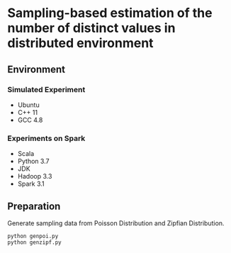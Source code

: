 # Sampling-based estimation of the number of distinct values in distributed environment

## Environment

### Simulated Experiment
* Ubuntu
* C++ 11
* GCC 4.8


### Experiments on Spark
* Scala 
* Python 3.7
* JDK
* Hadoop 3.3
* Spark 3.1


## Preparation

Generate sampling data from Poisson Distribution and Zipfian Distribution.

```
python genpoi.py
python genzipf.py
```

